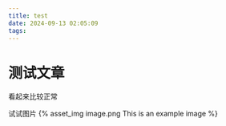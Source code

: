 ```yaml
---
title: test
date: 2024-09-13 02:05:09
tags:
---
```


# 测试文章
看起来比较正常

试试图片
{% asset_img image.png This is an example image %}
